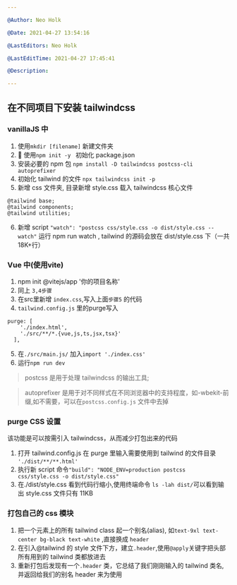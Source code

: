 ```yaml
---

@Author: Neo Holk

@Date: 2021-04-27 13:54:16

@LastEditors: Neo Holk

@LastEditTime: 2021-04-27 17:45:41

@Description:

---
```


## 在不同项目下安装 tailwindcss

### vanillaJS 中

1. 使用`mkdir [filename]` 新建文件夹
2.  使用`npm init -y ` 初始化 package.json
3. 安装必要的 npm 包 `npm install -D tailwindcss postcss-cli autoprefixer`
4. 初始化 tailwind 的文件 `npx tailwindcss init -p`
5. 新增 css 文件夹, 目录新增 style.css 载入 tailwindcss 核心文件

```
@tailwind base;
@tailwind components;
@tailwind utilities;
```

6. 新增 script `"watch": "postcss css/style.css -o dist/style.css --watch"` 运行 npm run watch , tailwind 的源码会放在 dist/style.css 下（一共 18K+行）

### Vue 中(使用vite)
1. npm init @vitejs/app '你的项目名称'
2. 同上 ```3,4步骤``` 
3. 在src里新增 ```index.css```,写入上面```步骤5``` 的代码
4. ```tailwind.config.js``` 里的purge写入
```
purge: [
    './index.html',
    './src/**/*.{vue,js,ts,jsx,tsx}'
  ],
```
5. 在```./src/main.js/``` 加入```import './index.css'```
6. 运行```npm run dev```







> postcss 是用于处理 tailwindcss 的输出工具;

> autoprefixer 是用于对不同样式在不同浏览器中的支持程度，如-wbekit-前缀,如不需要，可以在`postcss.config.js` 文件中去掉

### purge CSS 设置

该功能是可以按需引入 tailwindcss，从而减少打包出来的代码

1. 打开 tailwind.config.js 在 purge 里输入需要使用到 tailwind 的文件目录
   `'./dist/**/**.html'`
2. 执行新 script 命令`"build": "NODE_ENV=production postcss css/style.css -o dist/style.css"`
3. 在./dist/style.css 看到代码行缩小,使用终端命令 `ls -lah dist/`可以看到输出 style.css 文件只有 11KB

### 打包自己的 css 模块

1. 把一个元素上的所有 tailwind class 起一个别名(alias), 如`text-9xl text-center bg-black text-white` ,直接换成 `header`
2. 在引入@tailwind 的 style 文件下方，建立`.header`,使用`@apply`关键字把头部所有用到的 tailwind 类都放进去
3. 重新打包后发现有一个`.header` 类，它总结了我们刚刚输入的 tailwind 类名,并返回给我们的别名 header 来为使用
